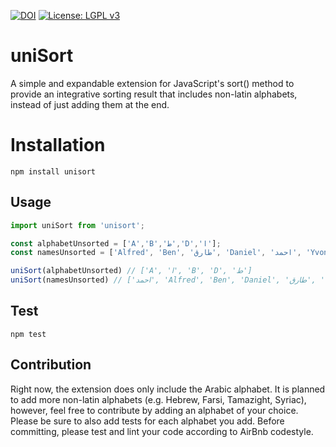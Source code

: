 [![DOI](https://zenodo.org/badge/439264830.svg)](https://zenodo.org/badge/latestdoi/439264830)
[![License: LGPL v3](https://img.shields.io/badge/License-LGPL_v3-blue.svg)](https://www.gnu.org/licenses/lgpl-3.0)

uniSort
=======

A simple and expandable extension for JavaScript's sort() method to provide an integrative sorting result that includes non-latin alphabets, instead of just adding them at the end. 

# Installation

`npm install unisort`

## Usage

```javascript
import uniSort from 'unisort';

const alphabetUnsorted = ['A','B','ط','D','ا'];
const namesUnsorted = ['Alfred', 'Ben', 'طارق', 'Daniel', 'احمد', 'Yvonne'];

uniSort(alphabetUnsorted) // ['A', 'ا', 'B', 'D', 'ط']
uniSort(namesUnsorted) // ['احمد', 'Alfred', 'Ben', 'Daniel', 'طارق', 'Yvonne']
```

## Test

`npm test`

## Contribution

Right now, the extension does only include the Arabic alphabet. It is planned to add more non-latin alphabets (e.g. Hebrew, Farsi, Tamazight, Syriac), however, feel free to contribute by adding an alphabet of your choice.
Please be sure to also add tests for each alphabet you add. Before committing, please test and lint your code according to AirBnb codestyle.
